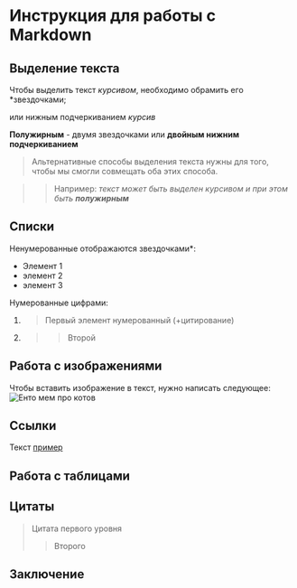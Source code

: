 # Инструкция для работы с Markdown

## Выделение текста
Чтобы выделить текст *курсивом*, необходимо обрамить его *звездочками;

или нижным подчеркиванием _курсив_

**Полужирным** - двумя звездочками или __двойным нижним подчеркиванием__

> Альтернативные способы выделения текста нужны для того, чтобы  мы смогли совмещать оба этих способа. 

>>Например: 
_текст может быть выделен курсивом и при этом быть **полужирным**_

## Списки

Ненумерованные отображаются звездочками*:
* Элемент 1
* элемент 2
* элемент 3

Нумерованные цифрами:
1. >Первый элемент нумерованный (+цитирование)
2. >>Второй 

## Работа с изображениями

Чтобы вставить изображение в текст, нужно написать следующее:
![Енто мем про котов](Kotomem.jpg)
## Ссылки

Текст [пример](http.example.com "всплывающая подсказка")

## Работа с таблицами

## Цитаты

>Цитата первого уровня
>>Второго

## Заключение
